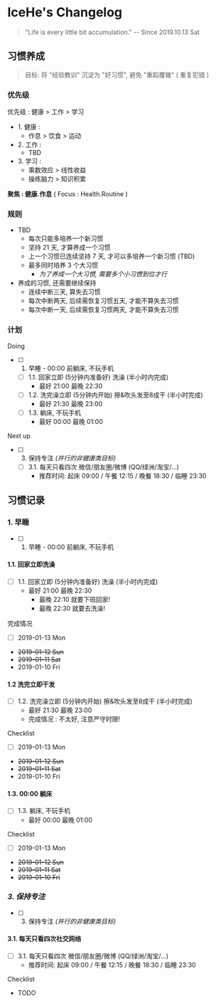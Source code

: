 # IceHe's Changelog

> "Life is every little bit accumulation." -- Since 2019.10.13 Sat

## 习惯养成

> 目标: 将 "经验教训" 沉淀为 "好习惯", 避免 "重蹈覆辙" ( 重复犯错 )

### 优先级

<!-- 重点 -->

优先级 : 健康 > 工作 > 学习

- 1\. 健康 :
    - 作息 > 饮食 > 运动
- 2\. 工作 :
    - TBD
- 3\. 学习 :
    - 乘数效应 > 线性收益
    - 操练脑力 > 知识积累

**聚焦 : 健康.作息** ( Focus : Health.Routine )

### 规则

- TBD
    - 每次只能多培养一个新习惯
    - 坚持 21 天, 才算养成一个习惯
    - 上一个习惯已连续坚持 7 天, 才可以多培养一个新习惯 (TBD)
    - 最多同时培养 3 个大习惯
        - _为了养成一个大习惯, 需要多个小习惯到位才行_
- 养成的习惯, 还需要继续保持
    - 连续中断三天, 算失去习惯
    - 每次中断两天, 后续需恢复习惯五天, 才能不算失去习惯
    - 每次中断一天, 后续需恢复习惯两天, 才能不算失去习惯

### 计划

Doing

- [ ] 1. 早睡 - 00:00 前躺床, 不玩手机
    - [ ] 1.1. 回家立即 (5分钟内准备好) 洗澡 (半小时内完成)
        - 最好 21:00 最晚 22:30
    - [ ] 1.2. 洗完澡立即 (5分钟内开始) 擦&吹头发至8成干 (半小时完成)
        - 最好 21:30 最晚 23:00
    - [ ] 1.3. 躺床, 不玩手机
        - 最好 00:00 最晚 01:00

Next up

- [ ] 3. 保持专注 _(并行的非健康类目标)_
    - [ ] 3.1. 每天只看四次 微信/朋友圈/微博 (QQ/绿洲/淘宝/…)
        - 推荐时间: 起床 09:00 / 午餐 12:15 / 晚餐 18:30 / 临睡 23:30

<!--

TODO

- [ ] 2. 早起 - 09:00 前起床 (TBD)
    - [ ] 2.1. 醒来后, 立即摘掉 眼罩 & 耳塞, 拉开窗帘
    - [ ] 2.2. 早上清醒后的 15 分钟内, 必须起床!
        - 除了要缓解鼻塞的情况, 但超过 15 分钟后, 只要解除鼻塞, 就得立刻起床!

TBD

- _工作 : 先紧后松 / 充分利用工作时间_

-->

## 习惯记录

### 1. 早睡

- [ ] 1. 早睡 - 00:00 前躺床, 不玩手机

#### 1.1. 回家立即洗澡

- [ ] 1.1. 回家立即 (5分钟内准备好) 洗澡 (半小时内完成)
    - 最好 21:00 最晚 22:30
        - 最晚 22:10 就要下班回家!
        - 最晚 22:30 就要去洗澡!

完成情况

- [ ] 2019-01-13 Mon
- ~~2019-01-12 Sun~~
- ~~2019-01-11 Sat~~
- 2019-01-10 Fri

#### 1.2 洗完立即干发

- [ ] 1.2. 洗完澡立即 (5分钟内开始) 擦&吹头发至8成干 (半小时完成)
    - 最好 21:30 最晚 23:00
    - 完成情况 : 不太好, 注意严守时限!

Checklist

- [ ] 2019-01-13 Mon
- ~~2019-01-12 Sun~~
- ~~2019-01-11 Sat~~
- 2019-01-10 Fri

#### 1.3. 00:00 躺床

- [ ] 1.3. 躺床, 不玩手机
    - 最好 00:00 最晚 01:00

Checklist

- [ ] 2019-01-13 Mon
- ~~2019-01-12 Sun~~
- ~~2019-01-11 Sat~~
- ~~2019-01-10 Fri~~

### _3. 保持专注_

- [ ] 3. 保持专注 _(并行的非健康类目标)_

#### 3.1. 每天只看四次社交网络

- [ ] 3.1. 每天只看四次 微信/朋友圈/微博 (QQ/绿洲/淘宝/…)
    - 推荐时间: 起床 09:00 / 午餐 12:15 / 晚餐 18:30 / 临睡 23:30

Checklist

- TODO
